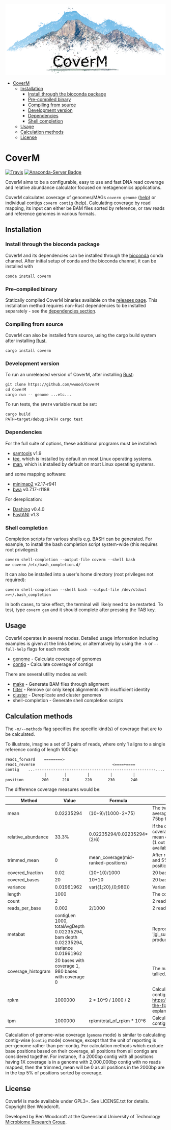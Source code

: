 ![CoverM logo](images/coverm.png)

- [CoverM](#coverm)
	- [Installation](#installation)
		- [Install through the bioconda package](#install-through-the-bioconda-package)
		- [Pre-compiled binary](#pre-compiled-binary)
		- [Compiling from source](#compiling-from-source)
		- [Development version](#development-version)
		- [Dependencies](#dependencies)
		- [Shell completion](#shell-completion)
	- [Usage](#usage)
	- [Calculation methods](#calculation-methods)
	- [License](#license)

# CoverM

[![Travis](https://api.travis-ci.org/wwood/CoverM.svg?branch=master)](https://travis-ci.org/wwood/CoverM) [![Anaconda-Server Badge](https://anaconda.org/bioconda/coverm/badges/installer/conda.svg)](https://anaconda.org/bioconda/coverm)

CoverM aims to be a configurable, easy to use and fast DNA read coverage and
relative abundance calculator focused on metagenomics applications.

CoverM calculates coverage of genomes/MAGs `coverm genome` ([help](https://wwood.github.io/CoverM/coverm-genome.html)) or individual
contigs `coverm contig` ([help](https://wwood.github.io/CoverM/coverm-contig.html)). Calculating coverage by read mapping, its input can
either be BAM files sorted by reference, or raw reads and reference genomes in various formats.

## Installation

### Install through the bioconda package

CoverM and its dependencies can be installed through the [bioconda](https://bioconda.github.io/user/install.html) conda channel. After initial setup of conda and the bioconda channel, it can be installed with

```
conda install coverm
```

### Pre-compiled binary

Statically compiled CoverM binaries available on the [releases page](https://github.com/wwood/CoverM/releases).
This installation method requires non-Rust dependencies to be installed separately - see the [dependencies section](#Dependencies).

### Compiling from source

CoverM can also be installed from source, using the cargo build system after
installing [Rust](https://www.rust-lang.org/).

```
cargo install coverm
```

### Development version
To run an unreleased version of CoverM, after
installing [Rust](https://www.rust-lang.org/):

```
git clone https://github.com/wwood/CoverM
cd CoverM
cargo run -- genome ...etc...
```

To run tests, the `$PATH` variable must be set:

```
cargo build
PATH=target/debug:$PATH cargo test
```

### Dependencies
For the full suite of options, these additional programs must be installed:

* [samtools](https://github.com/samtools/samtools) v1.9
* [tee](https://www.gnu.org/software/coreutils/), which is installed by default
  on most Linux operating systems.
* [man](http://man-db.nongnu.org/), which is installed by default on most Linux
  operating systems.

and some mapping software:
* [minimap2](https://github.com/lh3/minimap2) v2.17-r941
* [bwa](https://github.com/lh3/bwa) v0.7.17-r1188

For dereplication:
* [Dashing](https://github.com/dnbaker/dashing) v0.4.0
* [FastANI](https://github.com/ParBLiSS/FastANI) v1.3

### Shell completion
Completion scripts for various shells e.g. BASH can be generated. For example, to install the bash completion script system-wide (this requires root privileges):

```
coverm shell-completion --output-file coverm --shell bash
mv coverm /etc/bash_completion.d/
```

It can also be installed into a user's home directory (root privileges not required):

```
coverm shell-completion --shell bash --output-file /dev/stdout >>~/.bash_completion
```

In both cases, to take effect, the terminal will likely need to be restarted. To test, type `coverm gen` and it should complete after pressing the TAB key.

## Usage

CoverM operates in several modes. Detailed usage information including examples is given at the links below, or alternatively by using the `-h` or `--full-help` flags for each mode:
* [genome](https://wwood.github.io/CoverM/coverm-genome.html) - Calculate coverage of genomes
* [contig](https://wwood.github.io/CoverM/coverm-contig.html) - Calculate coverage of contigs

There are several utility modes as well:
* [make](https://wwood.github.io/CoverM/coverm-make.html) - Generate BAM files through alignment
* [filter](https://wwood.github.io/CoverM/coverm-filter.html) - Remove (or only keep) alignments with insufficient identity
* [cluster](https://wwood.github.io/CoverM/coverm-cluster.html) - Dereplicate and cluster genomes
* shell-completion - Generate shell completion scripts

## Calculation methods

The `-m/--methods` flag specifies the specific kind(s) of coverage that are
to be calculated.

To illustrate, imagine a set of 3 pairs of reads, where only 1 aligns to a
single reference contig of length 1000bp:

```
read1_forward    ========>
read1_reverse                                  <====+====
contig    ...-----------------------------------------------------....
                 |        |         |         |         |
position        200      210       220       230       240
```
The difference coverage measures would be:

| Method | Value | Formula | Explanation |
|--------------------|------------|-------------------------------------|------------------------------------------------------------------------------------------------------------------------------------------------------------------------------------------------------------------------------------------------------------------------|
| mean | 0.02235294 | (10+9)/(1000-2*75) | The two reads have 10 and 9 bases aligned exactly, averaged over 1000-2*75 bp (length of contig minus 75bp from each end). |
| relative_abundance | 33.3% | 0.02235294/0.02235294*(2/6) | If the contig is considered a genome, then its mean coverage is 0.02235294. There is a total of 0.02235294 mean coverage across all genomes, and 2 out of 6 reads (1 out of 3 pairs) map. This coverage calculation is only available in 'genome' mode. |
| trimmed_mean | 0 | mean_coverage(mid-ranked-positions) | After removing the 5% of bases with highest coverage and 5% of bases with lowest coverage, all remaining positions have coverage 0. |
| covered_fraction | 0.02 | (10+10)/1000 | 20 bases are covered by any read, out of 1000bp. |
| covered_bases | 20 | 10+10 | 20 bases are covered. |
| variance | 0.01961962 | var({1;20},{0;980}) | Variance is calculated as the sample variance. |
| length | 1000 |  | The contig's length is 1000bp. |
| count | 2 |  | 2 reads are mapped. |
| reads_per_base | 0.002 | 2/1000 | 2 reads are mapped over 1000bp. |
| metabat | contigLen 1000, totalAvgDepth 0.02235294, bam depth 0.02235294, variance 0.01961962 | | Reproduction of the [MetaBAT](https://bitbucket.org/berkeleylab/metabat) 'jgi_summarize_bam_contig_depths' tool output, producing [identical output](https://bitbucket.org/berkeleylab/metabat/issues/48/jgi_summarize_bam_contig_depths-coverage). |
| coverage_histogram | 20 bases with coverage 1, 980 bases with coverage 0 | | The number of positions with each different coverage are tallied. |
| rpkm | 1000000 | 2 * 10^9 / 1000 / 2 | Calculation here assumes no other reads map to other contigs. See https://haroldpimentel.wordpress.com/2014/05/08/what-the-fpkm-a-review-rna-seq-expression-units/ for an explanation of RPKM and TPM|
| tpm | 1000000 | rpkm/total_of_rpkm * 10^6 | Calculation here assumes no other reads map to other contigs. See RPKM above. |

Calculation of genome-wise coverage (`genome` mode) is similar to calculating
contig-wise (`contig` mode) coverage, except that the unit of reporting is
per-genome rather than per-contig. For calculation methods which exclude base
positions based on their coverage, all positions from all contigs are considered
together. For instance, if a 2000bp contig with all positions having 1X coverage
is in a genome with 2,000,000bp contig with no reads mapped, then the
trimmed_mean will be 0 as all positions in the 2000bp are in the top 5% of
positions sorted by coverage.

## License

CoverM is made available under GPL3+. See LICENSE.txt for details. Copyright Ben
Woodcroft.

Developed by Ben Woodcroft at the Queensland University of Technology [Microbiome Research Group](https://www.qut.edu.au/news?id=159549).
